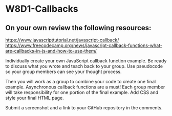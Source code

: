 # W8D1-Callbacks

## On your own review the following resources:

https://www.javascripttutorial.net/javascript-callback/
https://www.freecodecamp.org/news/javascript-callback-functions-what-are-callbacks-in-js-and-how-to-use-them/

Individually create your own JavaScript callback function example. Be ready to discuss what you wrote and teach back to your group. Use pseudocode so your group members can see your thought process.

Then you will work as a group to combine your code to create one final example. Asynchronous callback functions are a must! Each group member will take responsibility for one portion of the final example. Add CSS and style your final HTML page.

Submit a screenshot and a link to your GitHub repository in the comments.